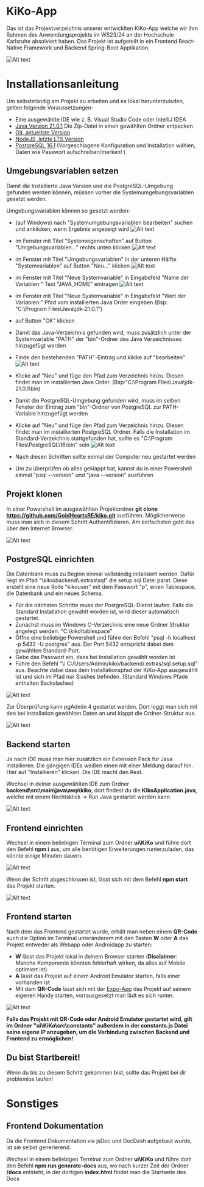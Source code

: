 # KiKo-App

Das ist das Projektverzeichnis unserer entwicklten KiKo-App welche wir ihm Rahmen des Anwendungsprojekts im WS23/24 an der Hochschule Karlsruhe absolviert haben. Das Projekt ist aufgeteilt in ein Frontend React-Native Framework und Backend Spring-Boot Applikation.

![Alt text](/ui/KiKo/src/assets/logo-kiko.png "KiKo")

# Installationsanleitung

Um selbstständig am Projekt zu arbeiten und es lokal herunterzuladen, gelten folgende Voraussetzungen: 

- Eine ausgewählte IDE wie z. B. Visual Studio Code oder IntelliJ IDEA
 - [Java Version 21.0.1](https://jdk.java.net/21/) Die Zip-Datei in einen gewählten Ordner entpacken
 - [Git, aktuellste Version](https://git-scm.com/download/win)
 - [NodeJS, letzte LTS Version](https://nodejs.org/en/download)
 - [PostgreSQL 16.1](https://www.enterprisedb.com/downloads/postgres-postgresql-downloads) (Vorgeschlagene Konfiguration und Installation wählen, Daten wie Passwort aufschreiben/merken! )

## Umgebungsvariablen setzen 

Damit die Installierte Java Version und die PostgreSQL-Umgebung gefunden werden können, müssen vorher die Systemumgebungsvariablen gesetzt werden.

Umgebungsvariablen können so gesetzt werden:
- (auf Windows) 
nach "Systemumgebungsvariablen bearbeiten" suchen und anklicken, wenn Ergebnis angezeigt wird
![Alt text](/ui/KiKo/src/assets/Installationsanleitung/environment-variables1.png "EnvironmentVariables1")
- im Fenster mit Titel "Systemeigenschaften" auf Button "Umgebungsvariablen..." rechts unten klicken
![Alt text](/ui/KiKo/src/assets/Installationsanleitung/environment-variables2.png "EnvironmentVariables2")
- im Fenster mit Titel "Umgebungsvariablen" in der unteren Hälfte "Systemvariablen" auf Button "Neu..." klicken
![Alt text](/ui/KiKo/src/assets/Installationsanleitung/environment-variables3.png "EnvironmentVariables3")
- im Fenster mit Titel "Neue Systemvariable" in Eingabefeld "Name der Variablen:" Text "JAVA_HOME" eintragen
![Alt text](/ui/KiKo/src/assets/Installationsanleitung/environment-variables4.png "EnvironmentVariables4")
- im Fenster mit Titel "Neue Systemvariable" in Eingabefeld "Wert der Variablen:" Pfad vom installierten Java Order eingeben (Bsp: "C:\Program Files\Java\jdk-21.0.1")
- auf Button "OK" klicken
- Damit das Java-Verzeichnis gefunden wird, muss zusätzlich unter der Systemvariable "PATH" der "bin"-Ordner des Java Verzeichnisses hinzugefügt werden
- Finde den bestehenden "PATH"-Eintrag und klicke auf "bearbeiten" ![Alt text](/ui/KiKo/src/assets/Installationsanleitung/path.png "Path")
- Klicke auf "Neu" und füge den Pfad zum Verzeichnis hinzu. Diesen findet man im installierten Java Order. (Bsp:"C:\Program Files\Java\jdk-21.0.1\bin)
- Damit die PostgreSQL-Umgebung gefunden wird, muss im selben Fenster der Eintrag zum "bin"-Ordner von PostgreSQL zur PATH-Variable hinzugefügt werden
- Klicke auf "Neu" und füge den Pfad zum Verzeichnis hinzu. Diesen findet man im installierten PostgreSQL Ordner. Falls die Installation im Standard-Verzeichnis stattgefunden hat, sollte es "C:\Program Files\PostgreSQL\16\bin" sein ![Alt text](/ui/KiKo/src/assets/Installationsanleitung/path_variablen.png "Path_Variables")

- Nach diesen Schritten sollte einmal der Computer neu gestartet werden
- Um zu überprüfen ob alles geklappt hat, kannst du in einer Powershell einmal "psql --version" und "java --version" ausführen 

## Projekt klonen

In einer Powershell im ausgewählten Projektordner **git clone https://github.com/GoldHeartsRE/kiko.git** ausführen. Möglicherweise muss man sich in diesem Schritt Authentifizieren. Am einfachsten geht das über den Internet Browser.

![Alt text](/ui/KiKo/src/assets/Installationsanleitung/clone.png "clone")

## PostgreSQL einrichten

Die Datenbank muss zu Beginn einmal vollständig initalisiert werden. Dafür liegt im Pfad "\kiko\backend\\.extras\sql" die setup.sql Datei parat. Diese erstellt eine neue Rolle "kikouser" mit dem Passwort "p", einen Tablespace, die Datenbank und ein neues Schema. 

- Für die nächsten Schritte muss der PostgreSQL-Dienst laufen. Falls die Standard Installation gewählt worden ist, wird dieser automatisch gestartet.
- Zunächst muss im Windows C-Verzeichnis eine neue Ordner Struktur angelegt werden: "C:\kiko\tablespace"
- Öffne eine beliebige Powershell und führe den Befehl "psql -h localhost -p 5432 -U postgres" aus. Der Port 5432 entspricht dabei dem gewählten Standard-Port.
- Gebe das Passwort ein, dass bei Installation gewählt worden ist
- Führe den Befehl "\i C:/Users/Admin/kiko/backend/.extras/sql.setup.sql" aus. Beachte dabei dass dein Installationspfad der KiKo-App ausgewählt ist und sich im Pfad nur Slashes befinden. (Standard Windows Pfade enthalten Backslashes)

![Alt text](/ui/KiKo/src/assets/Installationsanleitung/setup_database.png "Setup")

Zur Überprüfung kann pgAdmin 4 gestartet werden. Dort loggt man sich mit den bei Installation gewählten Daten an und klappt die Ordner-Struktur aus. 

![Alt text](/ui/KiKo/src/assets/Installationsanleitung/postgres.png "Postgres")


## Backend starten

Je nach IDE muss man hier zusätzlich ein Extension Pack für Java installieren. Die gängigen IDEs weißen einen mit einer Meldung darauf hin. Hier auf "Installieren" klicken. Die IDE macht den Rest.

Wechsel in deiner ausgewählten IDE zum Ordner **backend\src\main\java\awp\kiko**, dort findest du die **KikoApplication.java**, welche mit einem Rechtsklick -> Run Java gestartet werden kann.

![Alt text](/ui/KiKo/src/assets/Installationsanleitung/backend1.png "backend")


## Frontend einrichten

Wechsel in einem beliebigen Terminal zum Ordner **ui\KiKo** und führe dort den Befehl **npm i** aus, um alle benötigen Erweiterungen runterzuladen, das könnte einige Minuten dauern.

![Alt text](/ui/KiKo/src/assets/Installationsanleitung/npm-i.png "npm1")

Wenn der Schritt abgeschlossen ist, lässt sich mit dem Befehl **npm start** das Projekt starten.

![Alt text](/ui/KiKo/src/assets/Installationsanleitung/npm-start.png "npm2")

## Frontend starten

Nach dem das Frontend gestartet wurde, erhält man neben einem **QR-Code** auch die Option im Terminal unteranderem mit den Tasten **W** oder **A** das Projekt entweder als Webapp oder Androidapp zu starten:

 - **W** lässt das Projekt lokal in deinem Browser starten (**Disclaimer**: Manche Komponente könnten fehlerhaft wirken, da alles auf Mobile optimiert ist)
 - **A** lässt das Projekt auf einem Android Emulator starten, falls einer vorhanden ist
 - Mit dem **QR-Code** lässt sich mit der [Expo-App](https://play.google.com/store/apps/details?id=host.exp.exponent&hl=de&gl=US) das Projekt auf seinem eigenen Handy starten, vorrausgesetzt man lädt es sich runter.

 ![Alt text](/ui/KiKo/src/assets/Installationsanleitung/expostart.png "expo") 


**Falls das Projekt mit QR-Code oder Android Emulator gestartet wird, gilt im Ordner "ui\KiKo\src\constants" außerdem in der constants.js Datei seine eigene IP anzugeben, um die Verbindung zwischen Backend und Frontend zu ermöglichen!**
## Du bist Startbereit!

Wenn du bis zu diesem Schritt gekommen bist, sollte das Projekt bei dir problemlos laufen!

# Sonstiges
## Frontend Dokumentation
Da die Frontend Dokumentation via jsDoc und DocDash aufgebaut wurde, ist sie selbst generierend.

Wechsel in einem beliebigen Terminal zum Ordner **ui\KiKo** und führe dort den Befehl **npm run generate-docs** aus, wo nach kurzer Zeit der Ordner **/docs** entsteht, in der dortigen **index.html** findet man die Startseite des Docs